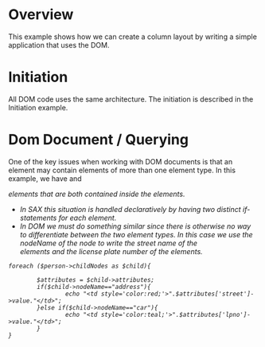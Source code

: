 # Overview
This example shows how we can create a column layout by writing a simple application that uses the DOM.

# Initiation
All DOM code uses the same architecture. The initiation is described in the Initiation example.

# Dom Document / Querying
One of the key issues when working with DOM documents is that an element may contain elements of more than one element type. In this example, we have <car> and <address> elements that are both contained inside the <person> elements.
* In SAX this situation is handled declaratively by having two distinct if-statements for each element.
* In DOM we must do something similar since there is otherwise no way to differentiate between the two element types.
In this case we use the nodeName of the node to write the street name of the <address> elements and the license plate number of the <car> elements.

~~~
foreach ($person->childNodes as $child){

		$attributes = $child->attributes;
		if($child->nodeName=="address"){
				echo "<td style='color:red;'>".$attributes['street']->value."</td>";
		}else if($child->nodeName=="car"){
				echo "<td style='color:teal;'>".$attributes['lpno']->value."</td>";
		}
}	
~~~